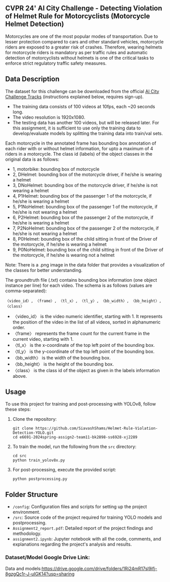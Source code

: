## CVPR 24' AI City Challenge - Detecting Violation of Helmet Rule for Motorcyclists (Motorcycle Helmet Detection)


Motorcycles are one of the most popular modes of transportation. Due to lesser protection compared to cars and other standard vehicles, motorcycle riders are exposed to a greater risk of crashes. Therefore, wearing helmets for motorcycle riders is mandatory as per traffic rules and automatic detection of motorcyclists without helmets is one of the critical tasks to enforce strict regulatory traffic safety measures.


## Data Description

The dataset for this challenge can be downloaded from the official [AI City Challenge Tracks](https://www.aicitychallenge.org/2024-challenge-tracks/) (instructions explained below, requires sign-up).

- The training data consists of 100 videos at 10fps, each ~20 seconds long. 
- The video resolution is 1920x1080. 
- The testing data has another 100 videos, but will be released later. For this assignment, it is sufficient to use only the training data to develop/evaluate models by splitting the training data into train/val sets.

Each motorcycle in the annotated frame has bounding box annotation of each rider with or without helmet information, for upto a maximum of 4 riders in a motorcycle. The class id (labels) of the object classes in the original data is as follows:

- 1, motorbike: bounding box of motorcycle
- 2, DHelmet: bounding box of the motorcycle driver, if he/she is wearing a helmet
- 3, DNoHelmet: bounding box of the motorcycle driver, if he/she is not wearing a helmet
- 4, P1Helmet: bounding box of the passenger 1 of the motorcycle, if he/she is wearing a helmet
- 5, P1NoHelmet: bounding box of the passenger 1 of the motorcycle, if he/she is not wearing a helmet
- 6, P2Helmet: bounding box of the passenger 2 of the motorcycle, if he/she is wearing a helmet
- 7, P2NoHelmet: bounding box of the passenger 2 of the motorcycle, if he/she is not wearing a helmet
- 8, P0Helmet: bounding box of the child sitting in front of the Driver of the motorcycle, if he/she is wearing a helmet
- 9, P0NoHelmet: bounding box of the child sitting in front of the Driver of the motorcycle, if he/she is wearing not a helmet

Note: There is a .png image in the data folder that provides a visualization of the classes for better understanding.


The groundtruth file (.txt) contains bounding box information (one object instance per line) for each video. The schema is as follows (values are comma-separated):

`〈video_id〉, 〈frame〉, 〈tl_x〉, 〈tl_y〉, 〈bb_width〉, 〈bb_height〉, 〈class〉`

- 〈video_id〉 is the video numeric identifier, starting with 1. It represents the position of the video in the list of all videos, sorted in alphanumeric order.
- 〈frame〉 represents the frame count for the current frame in the current video, starting with 1.
- 〈tl_x〉 is the x-coordinate of the top left point of the bounding box.
- 〈tl_y〉 is the y-coordinate of the top left point of the bounding box.
- 〈bb_width〉 is the width of the bounding box.
- 〈bb_height〉 is the height of the bounding box.
- 〈class〉 is the class id of the object as given in the labels information above.


## Usage

To use this project for training and post-processing with YOLOv8, follow these steps:

1. Clone the repository:
   ```
   git clone https://github.com/SiavashShams/Helmet-Rule-Violation-Detection-YOLO.git
   cd e6691-2024spring-assign2-team11-bk2898-ss6928-xj2289
   ```

2. To train the model, run the following from the `src` directory:
   ```
   cd src
   python train_yolov8x.py
   ```

3. For post-processing, execute the provided script:
   ```
   python postprocessing.py
   ```


## Folder Structure

- `/config`: Configuration files and scripts for setting up the project environment.
- `/src`: Source code of the project required for training YOLO models and postprocessing.
- `Assignment2_report.pdf`: Detailed report of the project findings and methodology.
- `assignment2.ipynb`: Jupyter notebook with all the code, comments, and explanations regarding the project's analysis and results.

### Dataset/Model Google Drive Link:
Data and models:https://drive.google.com/drive/folders/1Ri24mR17sl9ifj-8gzgQc1r-J-uIGK14?usp=sharing


